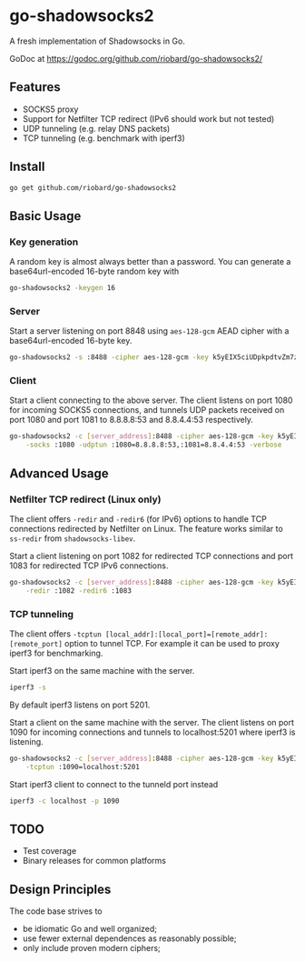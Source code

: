 # go-shadowsocks2

A fresh implementation of Shadowsocks in Go.

GoDoc at https://godoc.org/github.com/riobard/go-shadowsocks2/


## Features

- SOCKS5 proxy 
- Support for Netfilter TCP redirect (IPv6 should work but not tested)
- UDP tunneling (e.g. relay DNS packets)
- TCP tunneling (e.g. benchmark with iperf3)


## Install

```sh
go get github.com/riobard/go-shadowsocks2
```


## Basic Usage

### Key generation

A random key is almost always better than a password. You can generate a base64url-encoded 16-byte random key with

```sh
go-shadowsocks2 -keygen 16
```


### Server

Start a server listening on port 8848 using `aes-128-gcm` AEAD cipher with a base64url-encoded 16-byte key.


```sh
go-shadowsocks2 -s :8488 -cipher aes-128-gcm -key k5yEIX5ciUDpkpdtvZm7zQ== -verbose
```



### Client

Start a client connecting to the above server. The client listens on port 1080 for incoming SOCKS5 
connections, and tunnels UDP packets received on port 1080 and port 1081 to 8.8.8.8:53 and 8.8.4.4:53 
respectively. 

```sh
go-shadowsocks2 -c [server_address]:8488 -cipher aes-128-gcm -key k5yEIX5ciUDpkpdtvZm7zQ== \
    -socks :1080 -udptun :1080=8.8.8.8:53,:1081=8.8.4.4:53 -verbose
```



## Advanced Usage


### Netfilter TCP redirect (Linux only)

The client offers `-redir` and `-redir6` (for IPv6) options to handle TCP connections 
redirected by Netfilter on Linux. The feature works similar to `ss-redir` from `shadowsocks-libev`.


Start a client listening on port 1082 for redirected TCP connections and port 1083 for redirected
TCP IPv6 connections.

```sh
go-shadowsocks2 -c [server_address]:8488 -cipher aes-128-gcm -key k5yEIX5ciUDpkpdtvZm7zQ== \
    -redir :1082 -redir6 :1083
```


### TCP tunneling

The client offers `-tcptun [local_addr]:[local_port]=[remote_addr]:[remote_port]` option to tunnel TCP.
For example it can be used to proxy iperf3 for benchmarking.

Start iperf3 on the same machine with the server.

```sh
iperf3 -s
```

By default iperf3 listens on port 5201.

Start a client on the same machine with the server. The client listens on port 1090 for incoming connections
and tunnels to localhost:5201 where iperf3 is listening.

```sh
go-shadowsocks2 -c [server_address]:8488 -cipher aes-128-gcm -key k5yEIX5ciUDpkpdtvZm7zQ== \
    -tcptun :1090=localhost:5201
```

Start iperf3 client to connect to the tunneld port instead

```sh
iperf3 -c localhost -p 1090
```


## TODO

- Test coverage
- Binary releases for common platforms



## Design Principles

The code base strives to

- be idiomatic Go and well organized;
- use fewer external dependences as reasonably possible;
- only include proven modern ciphers;

